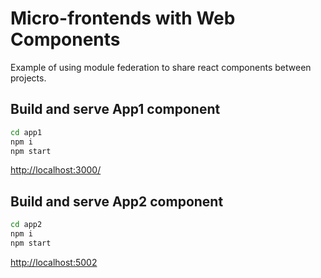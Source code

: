 # Micro-frontends with Web Components

Example of using module federation to share react components between projects.

## Build and serve App1 component

```sh
cd app1
npm i
npm start
```
[http://localhost:3000/](http://localhost:3000/)

## Build and serve App2 component

```sh
cd app2
npm i
npm start
```
[http://localhost:5002](http://localhost:5002)


